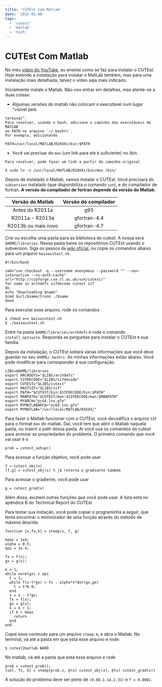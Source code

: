 ```yaml
---
title: 'CUTEst Com Matlab'
date: '2015-01-08'
tags:
  - 'cutest'
  - 'matlab'
  - 'tech'
---
```


# CUTEst Com Matlab

No meu [vídeo do YouTube](https://www.youtube.com/watch?v=pM7FmOXHyns),
eu ensinei como se faz para instalar o CUTEst. Hoje estendo a instalação
para instalar o MatLab também, mas para uma instalação mais detalhada,
talvez o vídeo seja mais indicado.

Inicialmente instale o Matlab. Não vou entrar em detalhes, mas atente-se a duas
coisas:

- Algumas versões do matlab não colocam o executável num lugar "visível pelo

```
terminal".
Para resolver, usando o bash, adicione o caminho dos executáveis do MATLAB
ao PATH no arquivo `~/.bashrc`.
Por exemplo, adicionando
```

```
PATH=/usr/local/MATLAB/R20XXc/bin:$PATH
```

- Você vai precisar do `mex` (um link para ele é suficiente) no /bin.

```
Para resolver, pode fazer um link a partir do caminho original
```

```
$ sudo ln -s /usr/local/MATLAB/R20XXc/bin/mex /bin/
```

Depois de instalado o Matlab,
vamos instalar o CUTEst. Você precisará do `subversion` instalado (que
disponibiliza o comando `svn`), e do compilador de fortran.
**A versão do compilador de fortran depende da versão do Matlab.**

|  Versão do Matlab   | Versão do compilador |
| :-----------------: | :------------------: |
|   Antes do R2011a   |         g95          |
|   R2011a - R2013a   |     gfortran-4.4     |
| R2013b ou mais novo |     gfortran-4.7     |

Crie ou escolha uma pasta para as biblioteca do cutest.
A nossa será `$HOME/libraries`.
Nessa pasta baixe os repositórios CUTEst usando o subversion.
Siga os passos da [wiki
oficial](http://ccpforge.cse.rl.ac.uk/gf/project/cutest/wiki/),
ou copie os comandos abaixo para um arquivo `baixacutest.sh`.

```
#!/bin/bash
```

```
cmd="svn checkout -q --username anonymous --password "" --non-interactive --no-auth-cache"
url="http://ccpforge.cse.rl.ac.uk/svn/cutest/"
for name in archdefs sifdecode cutest sif
do
echo "Downloading $name"
$cmd $url/$name/trunk ./$name
done
```

Para executar esse arquivo, rode os comandos

```
$ chmod a+x baixacutest.sh
$ ./baixacutest.sh
```

Entre na pasta `$HOME/libraries/archdefs` e rode o comando
`install_optsuite`.
Responda as perguntas para instalar o CUTEst e sua família.

Depois da instalação, o CUTEst soltará várias informações que
você deve guardar no seu `$HOME/.bashrc`. As minhas
informações estão abaixo. Você pode modificar para corresponder
à sua configuração.

```
LIBS=$HOME/libraries
export ARCHDEFS="$LIBS/archdefs"
export SIFDECODE="$LIBS/sifdecode"
export CUTEST="$LIBS/cutest"
export MASTSIF="$LIBS/sif"
export PATH="$CUTEST/bin:$SIFDECODE/bin:$PATH"
export MANPATH="$CUTEST/man:$SIFDECODE/man:$MANPATH"
export MYARCH="pc64.lnx.gfo"
export MYMATLABARCH="pc64.lnx.gfo"
export MYMATLAB="/usr/local/MATLAB/RXXXX/"
```

Para fazer o Matlab funcionar com o CUTEst, você decodifica o arquivo `SIF`
para o format `mex` do matlab. Daí, você tem que abrir o Matlab naquela pasta,
ou inserir o path dessa pasta.
Aí você usa os comandos do cutest para acessar as propriedades do problema.
O primeiro comando que você vai usar é o

```
prob = cutest_setup()
```

Para acessar a função objetivo, você pode usar

```
f = cutest_obj(x)
[f,g] = cutest_obj(x) % já retorna o gradiente também
```

Para acessar o gradiente, você pode usar

```
g = cutest_grad(x)
```

Além disso, existem outras funções que você pode usar.
A lista está no apêndice B do
Technical Report do CUTEst.

Para testar sua instação, você pode copiar o programinha a seguir,
que tenta encontrar o minimizador de uma função através do método
de máxima descida.

```
function [x,fx,k] = steep(x, f, g)

kmax = 1e4;
alpha = 0.5;
eps = 1e-4;

fx = f(x);
gx = g(x);

k = 1;
while norm(gx) > eps
  t = 1;
  while f(x-t*gx) > fx - alpha*t*dot(gx,gx)
    t = t*0.9;
  end
  x = x - t*gx;
  fx = f(x);
  gx = g(x);
  k = k + 1;
  if k > kmax
    return
  end
end
```

Copie esse conteúdo para um arquivo `steep.m`, e abra o Matlab.
No terminal, vá até a pasta em que está esse arquivo e rode:

```
$ cutest2matlab BARD
```

No matlab, vá até a pasta que está esse arquivo e rode

```
prob = cutest_prob();
[sol, fx, k] = steep(prob.x, @(x) cutest_obj(x), @(x) cutest_grad(x))
```

A solução do problema deve ser perto de `(0.08,1.14,2.33)` e `f = 0.0082`.
